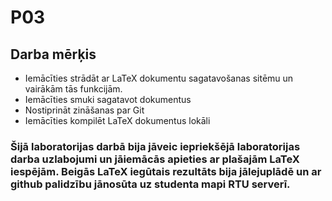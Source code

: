 # P03
## Darba mērķis
* Iemācīties strādāt ar LaTeX dokumentu sagatavošanas sitēmu un vairākām tās funkcijām.
* Iemācīties smuki sagatavot dokumentus
* Nostiprināt zināšanas par Git
* Iemācīties kompilēt LaTeX dokumentus lokāli

### Šijā laboratorijas darbā bija jāveic iepriekšējā laboratorijas darba uzlabojumi un jāiemācās apieties ar plašajām LaTeX iespējām. Beigās LaTeX iegūtais rezultāts bija jālejuplādē un ar github palidzību jānosūta uz studenta mapi RTU serverī.
